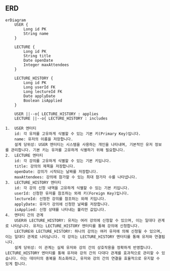 ## ERD

```mermaid
erDiagram
    USER {
        Long id PK
        String name
    }

    LECTURE {
        Long id PK
        String title
        Date openDate
        Integer maxAttendees
    }

    LECTURE_HISTORY {
        Long id PK
        Long userId FK
        Long lectureId FK
        Date applyDate
        Boolean isApplied
    }

    USER ||--o{ LECTURE_HISTORY : applies
    LECTURE ||--o{ LECTURE_HISTORY : includes
```
	1.	USER 엔터티
		id: 각 유저를 고유하게 식별할 수 있는 기본 키(Primary Key)입니다.
		name: 유저의 이름을 저장합니다.
		설계 당위성: USER 엔터티는 시스템을 사용하는 개인을 나타내며, 기본적인 유저 정보를 관리합니다. 기본 키는 유저를 고유하게 식별하기 위해 필요합니다.
	2.	LECTURE 엔터티
		id: 각 강의를 고유하게 식별할 수 있는 기본 키입니다.
		title: 강의의 제목을 저장합니다.
		openDate: 강의가 시작되는 날짜를 저장합니다.
		maxAttendees: 강의에 참가할 수 있는 최대 참가자 수를 나타냅니다.
	3.	LECTURE_HISTORY 엔터티
		id: 각 강의 신청 내역을 고유하게 식별할 수 있는 기본 키입니다.
		userId: 신청한 유저를 참조하는 외래 키(Foreign Key)입니다.
		lectureId: 신청한 강의를 참조하는 외래 키입니다.
		applyDate: 유저가 강의에 신청한 날짜를 저장합니다.
		isApplied: 신청 상태를 나타내는 불리언 값입니다.
	4.	엔터티 간의 관계
		USER와 LECTURE_HISTORY: 유저는 여러 강의에 신청할 수 있으며, 이는 일대다 관계로 나타납니다. 유저는 LECTURE_HISTORY 엔터티를 통해 강의에 신청합니다.
		LECTURE와 LECTURE_HISTORY: 하나의 강의는 여러 유저에 의해 신청될 수 있으며, 이는 일대다 관계로 나타납니다. 각 강의는 LECTURE_HISTORY 엔터티를 통해 유저와 연결됩니다.
		설계 당위성: 이 관계는 실제 유저와 강의 간의 상호작용을 정확하게 반영합니다. LECTURE_HISTORY 엔터티를 통해 유저와 강의 간의 다대다 관계를 효과적으로 관리할 수 있습니다. 이는 데이터의 중복을 최소화하고, 유저와 강의 간의 연결을 효율적으로 유지할 수 있게 합니다.
